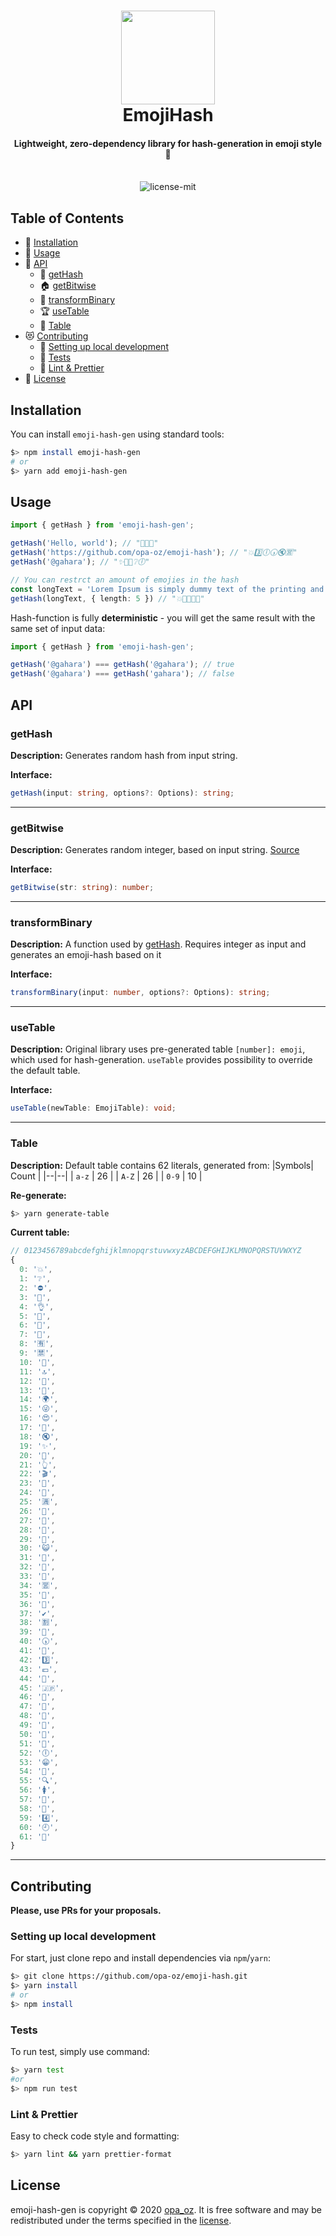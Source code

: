<h1 align="center">  
  <a href="https://dialogs.yandex.ru/store/skills/todo"><img src="/documentation/assets/avatar.png" width="150"/></a>  
  <br>  
  EmojiHash  
</h1>  
  
<h4 align="center">Lightweight, zero-dependency library for hash-generation in emoji style 🍌</h4>  
<p align="center">  
  <br/>  
<img src="https://badgen.net/badge/license/MIT/blue" alt="license-mit" data-canonical-src="https://badgen.net/badge/license/MIT/blue" style="max-width:100%;">  
</p>  

## Table of Contents
- 🔌 [Installation](#installation)
- 🐥 [Usage](#usage)
- 🔨 [API](#api)
  - 🎠 [getHash](#gethash)
  - 🏠 [getBitwise](#getbitwise)
  - 🎪 [transformBinary](#transformbinary)
  - 🏆 [useTable](#usetable)
  - 📑 [Table](#table)
- 😻 [Contributing](#contributing)
  - 💁 [Setting up local development](#setting-up-local-development)
  - 🐞 [Tests](#tests)
  - 💚 [Lint & Prettier](#lint--prettier)
- 📄 [License](#license)

## Installation
You can install `emoji-hash-gen` using standard tools:
```bash
$> npm install emoji-hash-gen
# or
$> yarn add emoji-hash-gen
```

## Usage
```typescript
import { getHash } from 'emoji-hash-gen';

getHash('Hello, world'); // "🥳🤫🦁"
getHash('https://github.com/opa-oz/emoji-hash'); // "💥3️⃣🕕🕠🔇🈺"
getHash('@gahara'); // "✨🎸🍭❔🕕"

// You can restrct an amount of emojies in the hash
const longText = 'Lorem Ipsum is simply dummy text of the printing and typesetting industry. Lorem Ipsum has been the industrys standard dummy text ever since the 1500s, when an unknown printer took a galley of type and scrambled it to make a type specimen book';
getHash(longText, { length: 5 }) // "💥🔻🈲🈵😺"
```

Hash-function is fully **deterministic** - you will get the same result with the same set of input data:
```typescript
import { getHash } from 'emoji-hash-gen';

getHash('@gahara') === getHash('@gahara'); // true
getHash('@gahara') === getHash('gahara'); // false
```

## API
### getHash
**Description:** 
Generates random hash from input string.

**Interface:**
```typescript
getHash(input: string, options?: Options): string;
```
----
### getBitwise
**Description:** 
Generates random integer, based on input string. 
[Source](http://werxltd.com/wp/2010/05/13/javascript-implementation-of-javas-string-hashcode-method/)

**Interface:**
```typescript
getBitwise(str: string): number;
```
----
### transformBinary
**Description:** 
A function used by [getHash](#getHash). 
Requires integer as input and generates an emoji-hash based on it

**Interface:**
```typescript
transformBinary(input: number, options?: Options): string;
```
---
### useTable
**Description:** 
Original library uses pre-generated table `[number]: emoji`, which used for hash-generation. `useTable` provides possibility to override the default table.

**Interface:**

```typescript
useTable(newTable: EmojiTable): void;
```
----
### Table
**Description:** 
Default table contains 62 literals, generated from:
|Symbols| Count |
|--|--|
| `a-z` | 26 |
| `A-Z` | 26 |
| `0-9` | 10 |

**Re-generate:**
```bash
$> yarn generate-table
```

**Current table:**
```javascript
// 0123456789abcdefghijklmnopqrstuvwxyzABCDEFGHIJKLMNOPQRSTUVWXYZ
{  
  0: '💥',  
  1: '❔',  
  2: '⛔️',  
  3: '👹',  
  4: '👌',  
  5: '🐞',  
  6: '🛄',  
  7: '👾',  
  8: '🈶',  
  9: '🈲',  
  10: '🐗',  
  11: '🔝',  
  12: '👝',  
  13: '🍖',  
  14: '🌍',  
  15: '😜',  
  16: '😍',  
  17: '🍭',  
  18: '🔇',  
  19: '✨',  
  20: '📌',  
  21: '👆',  
  22: '🎬',  
  23: '👵',  
  24: '🔻',  
  25: '🈵',  
  26: '🍘',  
  27: '🌂',  
  28: '💭',  
  29: '🎸',  
  30: '😺',  
  31: '🚎',  
  32: '🚛',  
  33: '🐥',  
  34: '🈺',  
  35: '🐂',  
  36: '🚴',  
  37: '✔️',  
  38: '🈹',  
  39: '📗',  
  40: '🕠',  
  41: '👯',  
  42: '3️⃣',  
  43: '💶',  
  44: '🐫',  
  45: '🇯🇵',  
  46: '👮',  
  47: '🏯',  
  48: '👏',  
  49: '📍',  
  50: '🔅',  
  51: '🐯',  
  52: '🕕',  
  53: '😁',  
  54: '🏬',  
  55: '🔍',  
  56: '🚺',  
  57: '🗾',  
  58: '🎯',  
  59: '4️⃣',  
  60: '🕘',  
  61: '🎅'  
}
```
----
## Contributing
**Please, use PRs for your proposals.**

### Setting up local development
For start, just clone repo and install dependencies via `npm`/`yarn`:
```bash
$> git clone https://github.com/opa-oz/emoji-hash.git
$> yarn install
# or
$> npm install
```

### Tests
To run test, simply use command:
```bash
$> yarn test
#or
$> npm run test
```

### Lint & Prettier
Easy to check code style and formatting:
```bash
$> yarn lint && yarn prettier-format
```

## License
emoji-hash-gen is copyright © 2020 [opa_oz](https://github.com/opa-oz). It is free software and may be redistributed under the terms specified in the [license](LICENSE).
